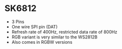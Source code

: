 # SK6812

  * 3 Pins
  * One wire SPI pin (DAT)
  * Refresh rate of 400Hz, restricted data rate of 800Hz
  * RGB variant is very similar to the WS2812B
  * Also comes in RGBW versions